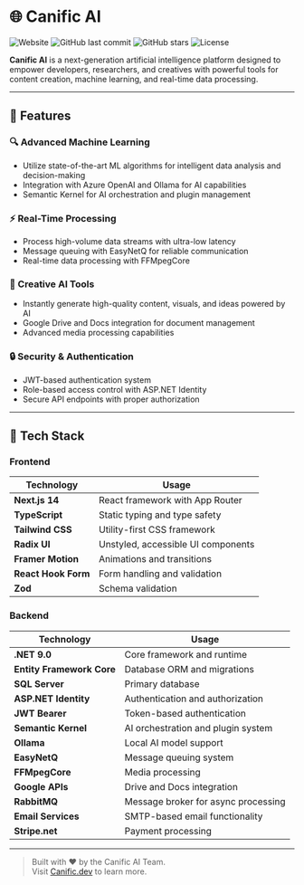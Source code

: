 # 🌐 Canific AI

![Website](https://img.shields.io/website?url=https://canific.dev)
![GitHub last commit](https://img.shields.io/github/last-commit/ysfcndgr/canific)
![GitHub stars](https://img.shields.io/github/stars/ysfcndgr/canific?style=social)
![License](https://img.shields.io/github/license/ysfcndgr/canific)

**Canific AI** is a next-generation artificial intelligence platform designed to empower developers, researchers, and creatives with powerful tools for content creation, machine learning, and real-time data processing.

---

## 🚀 Features

### 🔍 Advanced Machine Learning
- Utilize state-of-the-art ML algorithms for intelligent data analysis and decision-making
- Integration with Azure OpenAI and Ollama for AI capabilities
- Semantic Kernel for AI orchestration and plugin management

### ⚡ Real-Time Processing
- Process high-volume data streams with ultra-low latency
- Message queuing with EasyNetQ for reliable communication
- Real-time data processing with FFMpegCore

### 🎨 Creative AI Tools
- Instantly generate high-quality content, visuals, and ideas powered by AI
- Google Drive and Docs integration for document management
- Advanced media processing capabilities

### 🔒 Security & Authentication
- JWT-based authentication system
- Role-based access control with ASP.NET Identity
- Secure API endpoints with proper authorization

---

## 🧰 Tech Stack

### Frontend
| Technology        | Usage                                    |
|-------------------|------------------------------------------|
| **Next.js 14**    | React framework with App Router          |
| **TypeScript**    | Static typing and type safety           |
| **Tailwind CSS**  | Utility-first CSS framework             |
| **Radix UI**      | Unstyled, accessible UI components      |
| **Framer Motion** | Animations and transitions              |
| **React Hook Form**| Form handling and validation            |
| **Zod**           | Schema validation                       |

### Backend
| Technology                    | Usage                                    |
|-------------------------------|------------------------------------------|
| **.NET 9.0**                 | Core framework and runtime               |
| **Entity Framework Core**    | Database ORM and migrations              |
| **SQL Server**               | Primary database                         |
| **ASP.NET Identity**         | Authentication and authorization         |
| **JWT Bearer**               | Token-based authentication              |
| **Semantic Kernel**          | AI orchestration and plugin system       |
| **Ollama**                   | Local AI model support                   |
| **EasyNetQ**                 | Message queuing system                   |
| **FFMpegCore**               | Media processing                         |
| **Google APIs**              | Drive and Docs integration               |
| **RabbitMQ**                 | Message broker for async processing      |
| **Email Services**           | SMTP-based email functionality           |
| **Stripe.net**               | Payment processing                       |




---

> Built with ❤️ by the Canific AI Team.  
> Visit [Canific.dev](https://canific.dev) to learn more.
